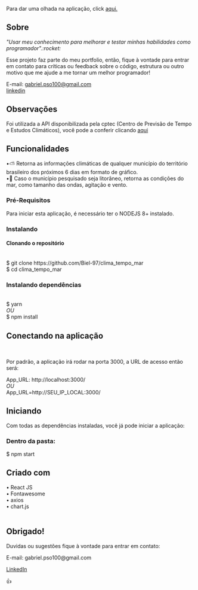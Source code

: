<p> Para dar uma olhada na aplicação, click <a href="#" target="_blank">aqui.</a></p>
<h2>Sobre</h2> 
<p><i>"Usar meu conhecimento para melhorar e testar minhas habilidades como programador".:rocket:</i></p>


<p>Esse projeto faz parte do meu portfolio, então, fique à vontade para entrar em contato para críticas ou feedback sobre o código, estrutura ou outro motivo que me ajude a me tornar um melhor programador!</p>

<span>E-mail: <a>gabriel.pso100@gmail.com</a ></span><br>
<span><a target="_blank" href="https://www.linkedin.com/in/gabriel-97-oliveira">linkedin</a></span><br>
<h2>Observações</h2>

<p>Foi utilizada a API disponibilizada pela cptec (Centro de Previsão de Tempo e Estudos Climáticos), você pode a conferir clicando <a target="_blank" href="http://servicos.cptec.inpe.br/XML/">aqui</a></p>

<h2>Funcionalidades</h2>

•:partly_sunny: Retorna as informações climáticas de qualquer município do território brasileiro dos próximos 6 dias em formato de gráfico.  <br>
•:ocean: Caso o município pesquisado seja litorâneo, retorna as condições do mar, como tamanho das ondas, agitação e vento. <br>

<h3>Pré-Requisitos</h3>
<p>Para iniciar esta aplicação, é necessário ter o NODEJS 8+ instalado.</p>

<h3>Instalando</h3>
<h4>Clonando o repositório</h4><br>
<span>$ git clone https://github.com/Biel-97/clima_tempo_mar</span><br>
<span>$ cd clima_tempo_mar</span><br>


<h3>Instalando dependências</h3><br>
<span>$ yarn</span><br>
<i>OU</i><br>
<span>$ npm install</span><br>

<h2>Conectando na aplicação</h2><br>
<p>Por padrão, a aplicação irá rodar na porta 3000, a URL de acesso então será:</p>
<span>App_URL:  http://localhost:3000/</span><br>
<i>OU</i><br>
<span>App_URL=http://SEU_IP_LOCAL:3000/</span><br>


<h2>Iniciando</h2>
<p>Com todas as dependências instaladas, você já pode iniciar a aplicação:</p>
<h3>Dentro da pasta: </h3>
<span>$ npm start</span>

<h2>Criado com</h2>
<span>• React JS </span><br>
<span>• Fontawesome</span><br>
<span>• axios</span><br>
<span>• chart.js</span><br><br>


<h2>Obrigado!</h2>

<p>Duvidas ou sugestões fique à vontade para entrar em contato:</p>
<span>E-mail: <a>gabriel.pso100@gmail.com</a ></span><br>

<span><a href ="http://www.linkedin.com/in/gabriel-97-oliveira" target="_blank">LinkedIn</a> </span><br>

:thumbsup:

